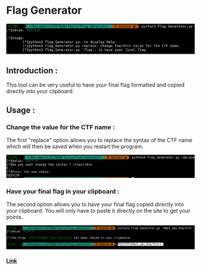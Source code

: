 # Flag Generator 

![](./img/1.png#center)

## Introduction :

This tool can be very useful to have your final flag formatted and copied directly into your clipboard. 

## Usage :

### Change the value for the CTF name :

The first "replace" option allows you to replace the syntax of the CTF name which will then be saved when you restart the program.

![](./img/2.png#center)

### Have your final flag in your clipboard :

The second option allows you to have your final flag copied directly into your clipboard. You will only have to paste it directly on the site to get your points. 

![](./img/3.png#center)


#### [Link](https://github.com/TheFlagIsNotHere/Tools)